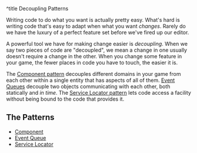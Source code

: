 ^title Decoupling Patterns

Writing code to do what you want is actually pretty easy. What's hard is writing code that's easy to adapt when what you want *changes*. Rarely do we have the luxury of a perfect feature set before we've fired up our editor.

A powerful tool we have for making change easier is *decoupling*. When we say two pieces of code are "decoupled", we mean a change in one usually doesn't require a change in the other. When you change some feature in your game, the fewer places in code you have to touch, the easier it is.

The [Component pattern](component.html) decouples different domains in your game from each other within a single entity that has aspects of all of them. [Event Queues](event-queue.html) decouple two objects communicating with each other, both statically and *in time*. The [Service Locator pattern](service-locator.html) lets code access a facility without being bound to the code that provides it.

## The Patterns

* [Component](component.html)
* [Event Queue](event-queue.html)
* [Service Locator](service-locator.html)
